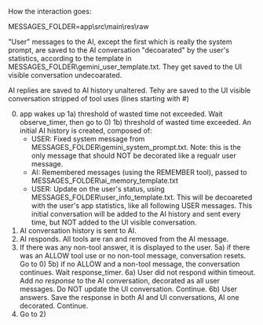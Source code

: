 How the interaction goes:

MESSAGES_FOLDER=app\src\main\res\raw

"User" messages to the AI, except the first which is really the system prompt, are saved to the AI conversation "decoarated" by the user's statistics, according to the template in MESSAGES_FOLDER\gemini_user_template.txt.
They get saved to the UI visible conversation undecoarated. 

AI replies are saved to AI history unaltered. 
Tehy are saved to the UI visible conversation stripped of tool uses (lines starting with #) 

0) app wakes up
1a) threshold of wasted time not exceeded. Wait observe_timer, then go to 0)
1b) threshold of wasted time exceeded. An initial AI history is created, composed of:
    - USER: Fixed system message from MESSAGES_FOLDER\gemini_system_prompt.txt. Note: this is the only message that should NOT be decorated like a regualr user message.
    - AI: Remembered messages (using the REMEMBER tool), passed to MESSAGES_FOLDER\ai_memory_template.txt
    - USER: Update on the user's status, using MESSAGES_FOLDER\user_info_template.txt. This will be decoareted with the user's app statistics, like all following USER messages.
This initial conversation will be added to the AI history and sent every time, but NOT added to the UI visible conversation. 
2) AI conversation history is sent to AI. 
3) AI responds. All tools are ran and removed from the AI message.
4) If there was any non-tool answer, it is displayed to the user.
5a) if there was an ALLOW tool use or no non-tool message, conversation resets. Go to 0)
5b) if no ALLOW and a non-tool message, the conversation continues. Wait response_timer.
6a) User did not respond within timeout. Add *no response* to the AI conversation, decorated as all user messages. Do NOT update the UI conversation. Continue.
6b) User answers. Save the response in both AI and UI conversations, AI one decorated. Continue. 
7) Go to 2) 
